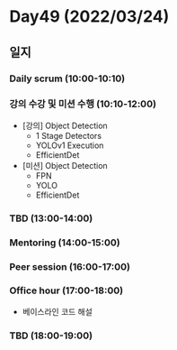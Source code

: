 # Day49 (2022/03/24)

## 일지

### Daily scrum (10:00-10:10)

### 강의 수강 및 미션 수행 (10:10-12:00)

  * [강의] Object Detection
    * 1 Stage Detectors
    * YOLOv1 Execution
    * EfficientDet
  * [미션] Object Detection
    * FPN
    * YOLO
    * EfficientDet

### TBD (13:00-14:00)

### Mentoring (14:00-15:00)

### Peer session (16:00-17:00)

### Office hour (17:00-18:00)

  * 베이스라인 코드 해설

### TBD (18:00-19:00)
